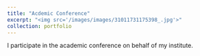 ```yaml
---
title: "Acdemic Conference"
excerpt: "<img src='/images/images/31011731175398_.jpg'>"
collection: portfolio
---
```


I participate in the academic conference on behalf of my institute.
